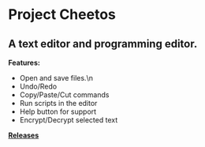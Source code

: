 # Project Cheetos

## A text editor and programming editor.

**Features:**
  * Open and save files.\n
  * Undo/Redo 
  * Copy/Paste/Cut commands
  * Run scripts in the editor
  * Help button for support
  * Encrypt/Decrypt selected text



[**Releases**](https://github.com/RiadZX/ProjectCheetos/releases)











































